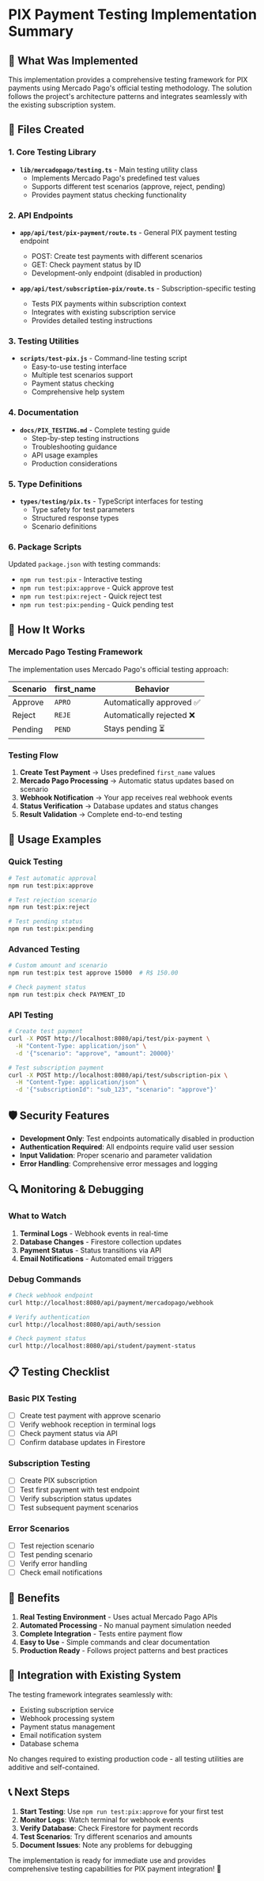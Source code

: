 # PIX Payment Testing Implementation Summary

## 🎯 What Was Implemented

This implementation provides a comprehensive testing framework for PIX payments using Mercado Pago's official testing methodology. The solution follows the project's architecture patterns and integrates seamlessly with the existing subscription system.

## 📁 Files Created

### 1. Core Testing Library
- **`lib/mercadopago/testing.ts`** - Main testing utility class
  - Implements Mercado Pago's predefined test values
  - Supports different test scenarios (approve, reject, pending)
  - Provides payment status checking functionality

### 2. API Endpoints
- **`app/api/test/pix-payment/route.ts`** - General PIX payment testing endpoint
  - POST: Create test payments with different scenarios
  - GET: Check payment status by ID
  - Development-only endpoint (disabled in production)

- **`app/api/test/subscription-pix/route.ts`** - Subscription-specific testing
  - Tests PIX payments within subscription context
  - Integrates with existing subscription service
  - Provides detailed testing instructions

### 3. Testing Utilities
- **`scripts/test-pix.js`** - Command-line testing script
  - Easy-to-use testing interface
  - Multiple test scenarios support
  - Payment status checking
  - Comprehensive help system

### 4. Documentation
- **`docs/PIX_TESTING.md`** - Complete testing guide
  - Step-by-step testing instructions
  - Troubleshooting guidance
  - API usage examples
  - Production considerations

### 5. Type Definitions
- **`types/testing/pix.ts`** - TypeScript interfaces for testing
  - Type safety for test parameters
  - Structured response types
  - Scenario definitions

### 6. Package Scripts
Updated `package.json` with testing commands:
- `npm run test:pix` - Interactive testing
- `npm run test:pix:approve` - Quick approve test
- `npm run test:pix:reject` - Quick reject test
- `npm run test:pix:pending` - Quick pending test

## 🔧 How It Works

### Mercado Pago Testing Framework
The implementation uses Mercado Pago's official testing approach:

| Scenario | first_name | Behavior |
|----------|------------|----------|
| Approve | `APRO` | Automatically approved ✅ |
| Reject | `REJE` | Automatically rejected ❌ |
| Pending | `PEND` | Stays pending ⏳ |

### Testing Flow
1. **Create Test Payment** → Uses predefined `first_name` values
2. **Mercado Pago Processing** → Automatic status updates based on scenario
3. **Webhook Notification** → Your app receives real webhook events
4. **Status Verification** → Database updates and status changes
5. **Result Validation** → Complete end-to-end testing

## 🚀 Usage Examples

### Quick Testing
```bash
# Test automatic approval
npm run test:pix:approve

# Test rejection scenario
npm run test:pix:reject

# Test pending status
npm run test:pix:pending
```

### Advanced Testing
```bash
# Custom amount and scenario
npm run test:pix test approve 15000  # R$ 150.00

# Check payment status
npm run test:pix check PAYMENT_ID
```

### API Testing
```bash
# Create test payment
curl -X POST http://localhost:8080/api/test/pix-payment \
  -H "Content-Type: application/json" \
  -d '{"scenario": "approve", "amount": 20000}'

# Test subscription payment
curl -X POST http://localhost:8080/api/test/subscription-pix \
  -H "Content-Type: application/json" \
  -d '{"subscriptionId": "sub_123", "scenario": "approve"}'
```

## 🛡️ Security Features

- **Development Only**: Test endpoints automatically disabled in production
- **Authentication Required**: All endpoints require valid user session
- **Input Validation**: Proper scenario and parameter validation
- **Error Handling**: Comprehensive error messages and logging

## 🔍 Monitoring & Debugging

### What to Watch
1. **Terminal Logs** - Webhook events in real-time
2. **Database Changes** - Firestore collection updates
3. **Payment Status** - Status transitions via API
4. **Email Notifications** - Automated email triggers

### Debug Commands
```bash
# Check webhook endpoint
curl http://localhost:8080/api/payment/mercadopago/webhook

# Verify authentication
curl http://localhost:8080/api/auth/session

# Check payment status
curl http://localhost:8080/api/student/payment-status
```

## 📋 Testing Checklist

### Basic PIX Testing
- [ ] Create test payment with approve scenario
- [ ] Verify webhook reception in terminal logs
- [ ] Check payment status via API
- [ ] Confirm database updates in Firestore

### Subscription Testing
- [ ] Create PIX subscription
- [ ] Test first payment with test endpoint
- [ ] Verify subscription status updates
- [ ] Test subsequent payment scenarios

### Error Scenarios
- [ ] Test rejection scenario
- [ ] Test pending scenario
- [ ] Verify error handling
- [ ] Check email notifications

## 🌟 Benefits

1. **Real Testing Environment** - Uses actual Mercado Pago APIs
2. **Automated Processing** - No manual payment simulation needed
3. **Complete Integration** - Tests entire payment flow
4. **Easy to Use** - Simple commands and clear documentation
5. **Production Ready** - Follows project patterns and best practices

## 🔄 Integration with Existing System

The testing framework integrates seamlessly with:
- Existing subscription service
- Webhook processing system
- Payment status management
- Email notification system
- Database schema

No changes required to existing production code - all testing utilities are additive and self-contained.

## 📞 Next Steps

1. **Start Testing**: Use `npm run test:pix:approve` for your first test
2. **Monitor Logs**: Watch terminal for webhook events
3. **Verify Database**: Check Firestore for payment records
4. **Test Scenarios**: Try different scenarios and amounts
5. **Document Issues**: Note any problems for debugging

The implementation is ready for immediate use and provides comprehensive testing capabilities for PIX payment integration! 🎉